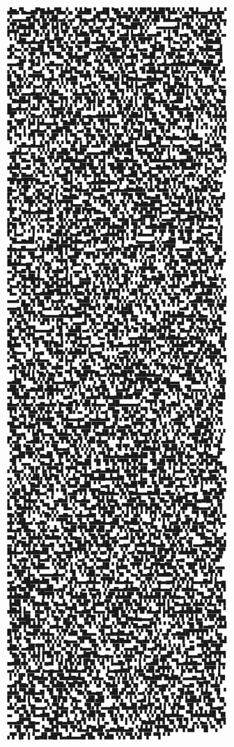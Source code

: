 ▟▆▞▙▃▅▛▇▟▅▜▙▞▄▝▟▟▇▝▄▟█▝▇▞▃▜▞▟▉▜▟▟▉▜▟▞▞▃▜▟▃▃▟▃▙▞▞▃▃▃▆▜▄▜▞▟▉▃▞▃▞▜▄▃▟▜▄▞▅▞▛▜▛▟▞▃▛▟▊▜▟▃▅▞▜▜▝▞▜▃▙▜▃▞▛▟▆▟▉▝▟▛▐▟▐▜▞▃▞▞▚▞▃▞▃▟▝▜▅▟█▜▞▞▝▃▃▃▃▟▐▜▙▝▟▟▞▝▊▝▛▜▚▟▟▝▊▞▟▝▟▝▛▃▜▟▆▞▛▜▄▝▇▝▃▟▐▃▟▞▃▃▆▝▐▝▊▃▄▝▉▟▜▟▛▞▃▝▝▟▇▃▟▃▅▜▅▜▛▃▚▞▄▟▊▃▙▟▞▃▞▜▛▞▙▜▛▛▐▃▝▜▚▃▚▟▚▝▝▟▆▟▊▟▚▃▚▞▅▟▊▝▇▝▜▞▆▝▇▝▚▃▆▛▇▟▅▞▛▃▜▃▄▝█▟▊▝▅▃▙▞▃▝▆▟▇▃▟▟▚▃▚▝▛▃▜▜▝▜▙▝█▟▄▟▛▝▞▞▅▜▙▟▚▟▆▝▇▟▊▃▚▜▛▟▅▝▛▞▝▞▅▞▜▃▃▟▛▝▉▟▝▃▆▃▃▜▞▝▊▜▅▝▜▞▜▞▛▞▄▟▞▝▃▟▞▃▟▃▟▟▆▟▟▛▇▟▇▃▛▞▄▝▚▝▚▃▞▝▅▝▐▟▟▜▄▞▄▝▟▟▃▝▃▜▞▃▙▝▊▟█▟▄▛▐▟▞▞▃▃▚▜▛▟▚▟▉▝█▞▞▜▜▜▃▟▃▜▚▟▆▝▜▜▝▝▇▟▉▟▐▜▅▟▄▃▆▟▄▞▜▝▆▞▟▝▟▃▝▝▊▞▃▟▊▟▞▟▚▃▞▟▚▝▞▞▝▛▐▃▅▜▞▝▅▝█▝▜▟▐▃▆▜▛▝▐▜▄▛▇▟▃▝▟▃▄▞▚▃▙▜▞▃▃▟▄▞▞▟▇▃▝▝▟▃▙▞▆▞▞▝▇▞▜▝▝▟▝▟▄▞▚▝█▜▟▟▐▝▟▝▟▞▛▝▇▝▅▟█▟▝▜▛▜▟▃▜▜▝▟▜▝█▟▐▟▝▜▜▞▞▟▐▝▐▛▇▃▙▞▃▟▉▝▚▝▉▞▄▝▅▟█▃▟▃▞▟▟▝▃▜▄▟▞▟▝▃▞▟▐▝▚▝▚▝▊▟▛▞▄▜▙▞▝▝█▟▆▃▟▞▆▟▛▞▜▞▆▜▛▝▝▞▅▃▞▞▟▟▜▞▛▟▊▃▄▃▟▟▟▟▞▜▞▟▇▟▐▝▇▝▄▝▊▝▊▟▇▝▞▝▊▟▟▟▆▝▇▛▐▟▐▟▃▃▙▝▆▟▉▞▙▟▚▝▉▜▃▃▝▟▜▞▅▞▜▜▙▃▜▟▛▝▝▛▐▝▃▝▝▞▞▟▜▝▐▝▄▟▃▞▚▟▇▜▙▝▃▞▆▝▅▞▟▝▞▝▊▞▅▟▐▃▆▝▊▟▝▝▚▜▚▝▝▝▝▟▐▜▙▝▜▝▐▜▝▜▝▟▛▝▐▝▜▃▝▛▇▝▇▞▚▜▛▝▟▃▛▟█▝▆▞▅▟▅▃▞▟█▃▝▞▞▞▅▝▝▃▆▃▟▃▙▜▝▝▞▝▚▛▐▃▛▃▙▜▝▟█▟▆▛▐▃▃▟▆▜▃▃▚▃▄▝▄▃▟▝▚▟▅▝▃▟▟▃▞▃▝▞▞▟▚▟█▞▜▟▛▃▃▃▅▟▊▜▞▟█▝▇▟▄▞▙▛▐▝▝▟▇▞▜▟▟▟▞▜▚▝▉▝▅▃▜▟▆▝▛▟▜▟▇▟▄▟▜▞▚▟▝▝▆▃▆▟▃▝▄▜▟▟▃▟▟▃▄▟▉▞▞▝▅▝▟▜▟▟▊▃▆▝▃▜▚▝▃▞▄▞▙▟▉▜▙▞▟▝█▟█▞▄▛▇▝▚▃▆▟▅▞▙▜▙▟▛▛▐▃▚▃▞▝▆▞▅▃▞▞▜▃▚▜▄▟▜▝▛▟▃▜▅▜▄▝▞▜▃▟█▝▆▜▄▞▚▝▞▃▞▃▆▞▃▝▄▜▚▝▜▛▇▜▛▛▇▃▅▝▃▝█▟▝▃▝▃▟▟▆▟▅▞▛▝▆▞▛▃▜▝▉▟▊▜▚▟▝▝▝▟▜▞▅▃▆▃▚▜▛▝▄▞▃▜▚▝▅▟▜▟▃▞▟▟▅▝▃▟▃▟▅▟▆▞▟▞▙▟▞▞▞▝█▞▆▟▉▜▟▞▛▃▞▜▄▞▟▜▄▛▐▝▅▟▆▞▝▜▚▃▆▞▜▝▝▛▇▝█▜▄▃▆▝▉▞▙▟▞▟▐▞▄▝▅▃▟▜▝▝▞▜▛▞▚▞▛▞▛▜▜▃▃▜▙▝▝▟▜▞▃▜▞▝▆▟▆▟▛▜▃▞▆▟▝▟▊▜▜▝▞▟▞▜▛▝▅▟▃▟▅▟▊▝▄▜▛▟▊▛▇▜▅▃▝▟▛▃▚▝▛▟▜▟▜▜▃▞▅▟▇▃▙▞▙▃▜▝▇▞▅▟▝▞▞▞▃▟▅▝▉▞▃▜▃▟▞▃▅▟▅▝▚▟▄▜▃▟▛▜▛▞▃▃▅▜▃▟▇▜▙▛▇▜▞▛▇▝▛▝▄▝▅▝▅▝▟▞▟▜▞▃▙▞▛▟▜▟▅▟▜▝▉▞▚▟▆▟▇▜▙▞▞▃▛▝▟▃▅▃▚▛▐▃▞▝▐▝▝▝▚▟▉▟▚▃▆▜▟▜▝▃▟▟▟▜▚▝▊▟▃▃▛▝▛▝▉▝▊▜▛▝▚▃▅▝▟▝▇▃▅▟▊▞▚▝▆▟▐▟▜▟▅▃▅▜▛▟▊▞▞▜▝▝▚▃▃▃▞▞▃▟▇▝▜▟▚▟█▞▅▃▜▟▄▃▆▃▃▞▟▟▉▟█▜▜▟▃▞▝▝▃▃▞▟▅▞▅▛▇▜▚▟▊▞▟▜▛▃▃▃▅▝▟▞▝▟▇▟▝▟▄▝█▃▟▝▝▃▜▝▄▟▛▝█▜▟▝▇▜▝▝▉▟▉▝▞▃▅▝▚▞▙▝▅▟▊▝▞▜▃▞▚▝█▟▟▃▄▞▝▞▅▞▝▜▜▝█▃▚▃▝▃▟▃▚▞▙▃▝▝▝▟▐▞▝▝▄▛▇▝▜▟▇▜▟▜▚▟▛▃▜▃▅▜▃▜▝▟▚▟▅▜▝▃▃▜▝▃▞▞▛▟▊▝▟▃▚▜▛▜▛▃▝▞▜▃▜▞▄▞▙▟▝▞▝▃▛▝▇▟█▟▃▝▅▜▃▟▐▝▚▃▙▝▛▞▜▞▟▝█▞▝▝▇▃▆▟█▝▟▜▛▜▝▛▐▝▅▟▞▃▚▃▛▟▃▜▟▝█▟▜▟▟▜▄▟▛▛▐▃▜▝▞▝▆▜▝▝▟▟▞▝▛▃▚▟▟▝▃▟█▜▙▟▇▃▚▜▃▝▟▃▜▃▟▟▇▜▙▟▞▟▅▞▙▜▃▜▟▜▜▝▝▟▊▜▃▞▞▃▜▃▚▃▜▜▞▃▟▟▊▞▞▃▃▞▄▝▅▜▄▜▚▃▟▞▝▝▅▟▊▞▞▝▛▝▜▞▞▃▞▞▟▝▅▝▄▝▇▜▃▝▃▟▉▟▅▞▞▟▃▃▄▜▛▞▝▜▃▞▟▞▅▜▄▟▜▜▅▜▝▟▊▟▐▟█▝▜▝▆▝▊▝▝▝▝▃▟▝▉▝▃▜▚▜▛▝▛▟▞▜▜▞▙▃▃▃▟▟▄▟▇▜▅▝▅▞▚▞▝▜▛▜▃▝▝▝█▝▐▜▟▟▇▃▟▞▙▃▝▞▄▝▛▝▅▜▞▝▝▟▜▝▐▜▃▝▃▃▟▝▉▃▚▟▄▜▄▜▝▜▃▜▃▝▄▜▜▟▚▟▝▜▞▜▜▞▆▜▄▟▞▜▅▜▜▃▃▃▟▝▊▝▟▟▊▃▞▞▄▞▚▟▊▃▜▞▆▝▊▟▉▟▜▜▄▝▅▃▛▞▆▞▅▛▇▜▄▞▄▜▜▃▅▝▚▝▜▝▛▜▟▃▅▝▚▃▜▝▊▞▝▃▃▟▟▃▞▟▉▟▆▟▃▞▅▟▞▞▝▝▐▟█▟▅▝▅▝▊▝▉▛▇▟▝▝▛▟▄▞▄▃▆▝█▃▆▃▟▟▞▜▜▝▄▃▚▜▟▟▇▜▞▜▛▟▄▝▉▞▙▃▃▝▐▃▄▝▉▟▆▞▟▟▇▟▐▃▄▞▝▝▝▃▅▞▟▝▛▟▜▝▄▃▛▟▜▃▅▃▛▟▜▟▇▝▞▜▄▝▃▞▟▃▃▝▝▟▐▃▛▝▃▞▙▝▜▟▝▞▆▜▞▞▄▞▝▃▞▞▝▞▛▞▛▃▛▟▝▜▛▞▜▃▆▞▙▜▜▝█▞▚▟▅▝▐▃▝▟▅▝▝▃▙▛▇▞▟▟▜▛▇▞▝▛▇▞▆▟▃▜▛▟▃▞▝▞▜▝▐▝█▟▐▝▆▞▅▞▆▝▜▝█▟▛▛▇▃▞▟▅▟█▜▚▟▇▟▟▃▞▝▞▝▄▟▉▞▜▞▆▝▐▞▃▟▇▝▝▜▞▞▟▜▃▃▙▟▄▞▛▝▚▝▅▝▟▝▄▛▇▟▜▛▇▟▛▟█▃▃▝▝▜▙▞▟▝▝▟▉▟█▞▛▃▅▟▊▟█▟▄▞▞▛▐▝▟▞▆▜▙▝▐▃▙▛▐▃▛▞▚▟▄▝█▜▙▝▉▃▃▃▚▝▃▜▃▜▙▟▊▃▚▟▐▜▝▝▄▟▝▝▊▃▙▟▜▟▄▟▉▟▆▜▛▃▝▜▛▝▚▝▐▝▇▟▐▝▟▝▟▟█▟▃▞▟▃▞▃▅▃▙▞▅▃▆▜▞▟▊▟▃▃▚▟█▃▃▃▃▞▝▜▜▝▊▃▆▟▝▃▝▟▉▝▟▞▆▜▜▝▞▜▟▞▛▟▞▃▙▝▉▞▃▝▐▞▞▃▞▜▅▝▉▞▟▞▜▝▆▞▛▟▝▃▚▞▙▜▚▞▜▝▅▝▆▞▜▝▛▟▟▟▅▝▜▟▃▃▄▞▚▃▙▃▙▝▊▞▅▜▚▟▚▃▄▜▝▝▃▟▛▞▜▝▚▟▞▞▅▜▙▟▜▟▆▜▝▜▙▞▝▟▇▃▙▟▉▜▛▜▃▟▚▃▅▞▛▜▚▝▊▝▟▝▞▜▜▃▝▟█▟▜▝▝▝█▃▄▝▐▟▜▃▃▜▟▟▃▜▃▜▛▝▅▟▉▟▞▜▙▜▅▜▄▟▚▛▐▞▝▟▚▞▄▟▊▟▜▞▝▞▛▃▛▝▃▟▉▞▃▜▃▜▜▞▅▜▝▟▊▟▄▞▝▝▛▝▝▟▄▟▞▟▞▃▙▟▝▃▝▝▉▟▆▜▝▟▝▟█▝▇▞▄▟▝▝█▃▃▞▜▞▞▞▄▝▚▜▄▝▊▜▚▞▛▟▆▟▟▝█▟▊▞▞▜▟▝▐▜▝▜▃▝▄▟▉▜▛▞▅▟▊▝▇▜▚▞▙▝▟▝▞▜▟▃▙▃▆▟▇▟▇▝▊▝▟▃▙▜▛▟▄▝▇▜▅▃▛▝▉▝▃▃▝▝▅▃▛▃▙▝▚▜▅▟▉▝█▝▊▜▞▜▜▞▛▟▃▝▉▟▊▜▜▞▙▞▄▞▟▜▟▜▅▞▟▃▞▝▊▛▐▞▛▜▟▝▛▜▃▜▝▃▅▃▆▟▟▝▟▞▛▟▉▃▅▜▙▝▐▃▙▝▅▞▅▞▄▟▞▜▃▝▊▞▞▟▉▞▙▛▇▝▞▃▙▞▜▜▙▟█▃▙▟▆▝▛▛▐▃▝▛▐▟▟▞▄▃▞▞▆▜▄▟▇▞▃▞▞▝▄▝▆▟▚▞▅▝▚▞▙▟▚▟▉▝▝▃▄▝▟▞▆▟▉▜▛▃▜▞▚▟▛▃▙▃▚▛▐▝▝▝▇▝▞▟▊▜▄▛▇▃▞▜▝▝▊▃▆▜▜▝█▜▅▟▟▃▜▞▅▟▃▃▅▟▊▃▆▃▚▝▄▃▄▝▆▟▜▟▛▞▜▞▜▟▄▞▄▝▝▃▅▟▐▜▃▟▄▝▜▟▐▟▄▝▝▟▆▜▃▝▆▝▆▃▜▟█▜▃▜▄▟█▞▜▞▙▝▇▟▟▞▅▝▜▃▛▝█▃▚▝▜▃▆▜▟▞▆▜▞▜▜▟▜▜▟▜▙▝▅▜▝▟▛▜▙▃▃▞▄▜▅▞▆▛▐▝▝▞▆▞▞▃▅▃▚▟▃▟▅▝▟▜▛▃▞▟▝▟▞▝▐▜▝▟▅▞▟▝▃▝▜▝▉▟▛▞▄▟▞▟█▃▞▃▅▞▝▝▜▜▟▃▜▃▚▟▆▟▃▟█▝▅▟█▞▄▃▛▝▐▝▄▟▚▟▛▟▃▞▅▟▜▃▟▃▅▜▙▃▝▟▞▃▙▝▆▟▊▜▜▟▛▟▊▃▛▝▛▞▅▃▙▝▞▜▃▜▟▟█▞▞▟▊▜▚▃▚▝▅▟▝▃▜▟▟▞▆▟▅▞▄▜▄▃▚▝▇▞▆▜▃▞▃▟▐▞▙▛▐▜▟▝▇▞▛▃▞▃▝▜▙▃▜▃▞▃▚▛▇▟▚▞▟▃▅▝▄▞▆▝█▟▜▞▙▟█▞▛▃▄▞▚▟▅▜▅▃▙▝▟▞▙▝▊▃▃▟▇▟▜▟█▟▃▞▟▟▅▟▉▝▄▃▙▟▜▜▜▞▄▞▄▞▛▃▝▞▃▞▅▟▄▟▐▛▇▜▞▟▟▟▇▝▅▞▃▜▛▟▝▃▅▞▞▜▃▟▚▞▙▞▛▝▃▞▚▞▅▃▟▝▚▟▚▝▇▟▐▞▜▟▛▃▛▃▄▝▝▟▟▞▚▟▛▞▆▞▟▃▜▟▇▃▝▞▙▛▐▝▅▜▃▞▄▟█▝▐▟▅▝▛▛▐▃▛▛▇▜▙▞▅▝█▛▐▟▐▞▃▃▆▝█▛▐▃▝▃▃▃▟▃▞▝▊▝▞▟▉▃▚▃▜▝▅▝▚▃▜▃▟▞▙▟▅▞▙▝▅▝▊▝▅▜▚▜▃▞▝▟█▟▆▟▆▝▜▝▝▟▜▃▃▟▟▃▜▜▛▟▃▟▃▝▚▞▛▞▄▃▄▟▚▜▚▜▃▃▆▟▐▃▄▟▆▜▅▜▛▟▄▟▉▃▄▛▐▞▝▃▚▟▃▝▞▃▅▃▟▟▅▞▟▝▄▟▃▃▞▟▚▟▟▃▝▝▄▞▙▜▟▟▆▟▉▃▝▜▜▜▝▟▝▜▟▟▇▝▆▜▝▟▛▟▟▟▛▝▉▟▟▟▊▟▜▟▄▃▜▟▝▜▃▟▚▟▐▟█▝▚▜▅▟▅▝▅▃▙▝▄▜▟▛▐▟▅▜▚▞▅▜▙▜▟▝▞▝▟▟▐▝▅▃▙▞▟▟▞▟▃▜▜▟▇▟▐▃▝▟▄▜▚▞▅▞▜▜▃▟▅▜▃▃▜▟█▜▞▞▅▜▛▟▃▟▐▟▜▃▟▟█▟▇▝▅▟▅▝▝▞▟▟█▃▜▃▞▝▆▞▄▛▇▝▚▛▇▝▐▟▝▜▞▜▅▟▄▃▃▞▙▝▝▜▚▜▝▟▐▃▚▜▛▟▆▝▇▟▜▜▟▟▞▝▄▟▃▜▛▞▅▞▜▝▞▟▄▞▞▜▛▞▆▃▅▟▜▝▝▝▅▜▞▝▇▝▉▃▄▞▟▟▉▜▚▝▅▟▛▟▟▃▝▞▛▟▆▝▇▃▃▝▊▃▙▟▆▃▆▝▞▝▇▝▞▃▛▃▅▟█▜▜▜▜▝▐▃▟▝▛▝▆▝▝▝▟▞▞▞▄▃▃▜▛▜▅▝▟▞▅▟▆▟▞▜▄▟▞▟▚▝▚▝▝▜▝▃▝▜▄▟▃▜▟▟▇▞▃▟▉▜▜▝▟▝▚▞▚▜▚▃▃▜▚▝▃▝█▝▃▃▆▝▊▃▟▜▟▝▞▟▝▃▆▝▜▜▞▜▛▝▆▞▆▝▟▟▐▜▙▜▚▝█▞▄▟▇▜▙▃▄▃▚▞▟▟▞▜▚▃▚▞▄▟▛▝▚▜▃▃▅▜▟▜▜▜▄▟▉▟▞▝▞▞▄▟▝▟▐▜▞▟▐▛▇▝▟▝▐▃▆▞▛▝▐▝▃▟▊▜▚▝▜▃▟▟▅▃▜▟▅▜▃▃▞▞▝▟▃▟▚▃▄▃▙▜▟▟▃▟▜▞▄▝▐▃▄▟▅▛▐▟▞▟▊▟▜▜▚▝▐▞▅▜▃▞▛▛▐▝▐▝▐▛▐▜▅▟▄▜▄▜▙▟▅▟▄▝▚▟▃▝▅▞▞▟▐▞▞▜▅▟▆▛▇▟▆▞▃▃▅▃▙▝▊▞▆▃▟▜▅▞▙▝▜▃▜▟▇▞▆▛▇▜▞▝▟▝▆▟▞▝█▞▅▝▝▟▜▃▄▞▟▝▚▃▅▝▇▜▚▟▞▟▟▞▜▟█▃▆▝▉▝▉▜▞▝▆▞▅▃▄▞▝▟▊▟▚▟▞▃▞▟▚▞▛▝▃▝▉▟▅▝▐▟▄▝▊▝▛▝█▟▐▝▆▞▄▝▉▛▇▝▆▃▝▟▉▟█▝▝▜▚▝▐▝▃▟▐▝▅▝▉▝▞▛▐▟█▟▐▜▅▝▆▟▞▃▆▝▆▃▃▞▞▜▟▃▝▟▃▝▉▞▛▃▃▟▄▜▙▟▊▟▆▜▚▟▐▝▟▜▅▝▉▝▄▝▜▃▄▞▃▝▚▞▙▜▃▟▅▝█▟▜▝▚▝▛▟▉▜▅▝▊▞▄▝▄▜▞▝▞▞▄▜▄▟▟▃▝▜▟▟▟▟█▝▆▃▃▟▛▜▄▃▝▝█▜▄▃▙▞▅▜▝▝▐▝▃▝▉▝▐▝▞▝▅▟▅▜▜▝▆▝▊▜▝▃▚▃▚▝▇▜▝▝█▝▛▜▃▝▅▟▜▝▜▝▛▟▃▛▇▟▛▃▅▟▆▃▅▝▟▟▟▝▛▜▙▞▞▜▚▟▝▝█▝▚▝▞▛▐▛▐▝▄▟▊▟█▜▃▟▃▃▆▜▙▝▛▟▆▝▞▞▜▞▟▝▛▝▜▝▝
